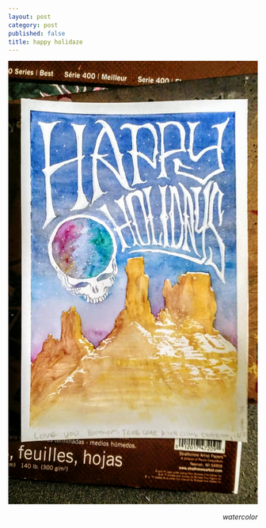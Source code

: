 ```yaml
---
layout: post
category: post
published: false
title: happy holidaze
---
```

![happy holidaze](/media/holidaze.jpeg)
<!--more-->
<span class='date' style='float:right;'>*watercolor*</span>

